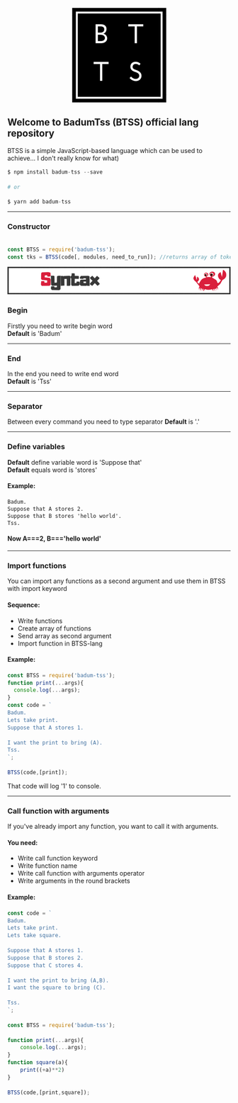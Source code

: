 <p align="center">
  <img src="https://raw.githubusercontent.com/Chank1e/badum-tss/master/img/logo.png"/>
</p>

## Welcome to BadumTss (BTSS) official lang repository


BTSS is a simple JavaScript-based language which can be used to achieve... I don't really know for what)

```s
$ npm install badum-tss --save

# or

$ yarn add badum-tss
```

---

### Constructor

```javascript

const BTSS = require('badum-tss');
const tks = BTSS(code[, modules, need_to_run]); //returns array of tokens

```


<p align="center">
  <img src="https://raw.githubusercontent.com/Chank1e/badum-tss/master/img/banners/syntax.jpg"/>
</p>

### Begin
Firstly you need to write begin word\
__Default__ is 'Badum'

---

### End
In the end you need to write end word\
__Default__ is 'Tss'

---

### Separator
Between every command you need to type separator
__Default__ is '.'

---

### Define variables 
__Default__ define variable word is 'Suppose that'  
__Default__ equals word is 'stores'

#### Example:
```
Badum.
Suppose that A stores 2.
Suppose that B stores 'hello world'.
Tss.
```
#### Now A===2, B==='hello world'

---

### Import functions
You can import any functions as a second argument and use them in BTSS with import keyword
#### Sequence:
- Write functions
- Create array of functions
- Send array as second argument
- Import function in BTSS-lang

#### Example:
```javascript
const BTSS = require('badum-tss');
function print(...args){
  console.log(...args);
}
const code = `
Badum.
Lets take print.
Suppose that A stores 1.

I want the print to bring (A).
Tss.
`;

BTSS(code,[print]);
```
That code will log '1' to console.

---

### Call function with arguments
If you've already import any function, you want to call it with arguments. 
#### You need:
- Write call function keyword
- Write function name
- Write call function with arguments operator
- Write arguments in the round brackets

#### Example:
```javascript
const code = `
Badum.
Lets take print.
Lets take square.

Suppose that A stores 1.
Suppose that B stores 2.
Suppose that C stores 4.

I want the print to bring (A,B).
I want the square to bring (C).

Tss.
`;

const BTSS = require('badum-tss');

function print(...args){
    console.log(...args);
}
function square(a){
    print((+a)**2)
}

BTSS(code,[print,square]);
```




